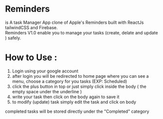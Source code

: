 # Reminders
is A task Manager App clone of Apple's Reminders built with ReactJs tailwindCSS and Firebase.<br/>
Reminders V1.0 enable you to manage your tasks (create, delate and update ) safely.

# How to Use :
1. Login using your google account 
2. after login you will be redirected to home page where you can see a menu, choose a category for you tasks (EXP: Scheduled)
3. click the plus button in top or just simply click inside the body ( the empty space under the underline )
4. write your task then click on the body again to save it
5. to modify (update) task simply edit the task and click on body

completed tasks will be stored directly under the "Completed" category
